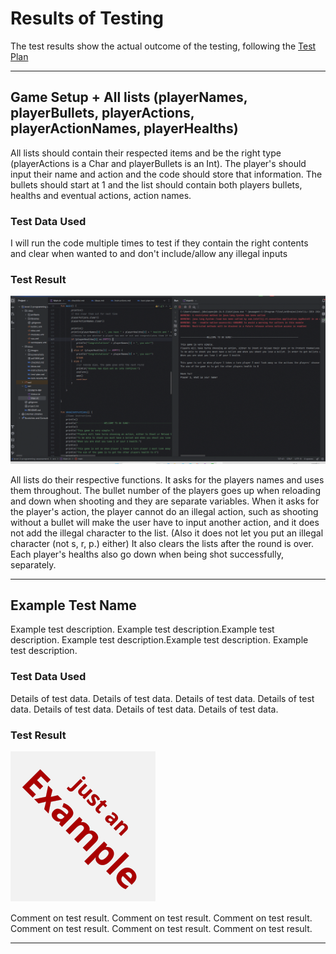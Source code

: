 # Results of Testing

The test results show the actual outcome of the testing, following the [Test Plan](test-plan.md)

---

## Game Setup + All lists (playerNames, playerBullets, playerActions, playerActionNames, playerHealths)

All lists should contain their respected items and be the right type (playerActions is a Char and playerBullets is an Int). The player's should input their name and action and the code should store that information. The bullets should start at 1 and the list should contain both players bullets, healths and eventual actions, action names.

### Test Data Used

I will run the code multiple times to test if they contain the right contents and clear when wanted to and don't include/allow any illegal inputs

### Test Result

![List Testing.gif](images/ListTesting.gif)

All lists do their respective functions. It asks for the players names and uses them throughout. The bullet number of the players goes up when reloading and down when shooting and they are separate variables. When it asks for the player's action, the player cannot do an illegal action, such as shooting without a bullet will make the user have to input another action, and it does not add the illegal character to the list. (Also it does not let you put an illegal character (not s, r, p.) either) It also clears the lists after the round is over. Each player's healths also go down when being shot successfully, separately.

---

## Example Test Name

Example test description. Example test description.Example test description. Example test description.Example test description. Example test description.

### Test Data Used

Details of test data. Details of test data. Details of test data. Details of test data. Details of test data. Details of test data. Details of test data.

### Test Result

![example.png](screenshots/example.png)

Comment on test result. Comment on test result. Comment on test result. Comment on test result. Comment on test result. Comment on test result.

---

